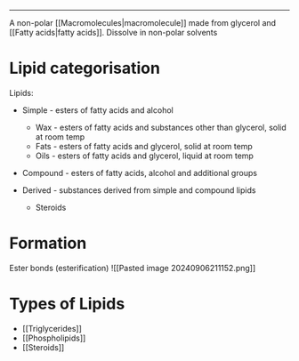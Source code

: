 ___
A non-polar [[Macromolecules|macromolecule]] made from glycerol and [[Fatty acids|fatty acids]]. Dissolve in non-polar solvents

# Lipid categorisation
Lipids:
- Simple - esters of fatty acids and alcohol
	- Wax - esters of fatty acids and substances other than glycerol, solid at room temp
	- Fats - esters of fatty acids and glycerol, solid at room temp
	- Oils - esters of fatty acids and glycerol, liquid at room temp
	
- Compound - esters of fatty acids, alcohol and additional groups
- Derived - substances derived from simple and compound lipids
	- Steroids

# Formation
Ester bonds (esterification)
![[Pasted image 20240906211152.png]]
# Types of Lipids
- [[Triglycerides]]
- [[Phospholipids]]
- [[Steroids]]